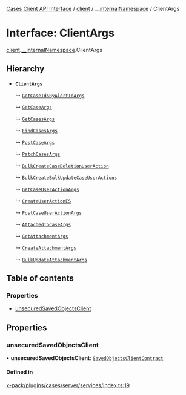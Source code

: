 [Cases Client API Interface](../README.md) / [client](../modules/client.md) / [\_\_internalNamespace](../modules/client.__internalNamespace.md) / ClientArgs

# Interface: ClientArgs

[client](../modules/client.md).[__internalNamespace](../modules/client.__internalNamespace.md).ClientArgs

## Hierarchy

- **`ClientArgs`**

  ↳ [`GetCaseIdsByAlertIdArgs`](client.__internalNamespace.GetCaseIdsByAlertIdArgs.md)

  ↳ [`GetCaseArgs`](client.__internalNamespace.GetCaseArgs.md)

  ↳ [`GetCasesArgs`](client.__internalNamespace.GetCasesArgs.md)

  ↳ [`FindCasesArgs`](client.__internalNamespace.FindCasesArgs.md)

  ↳ [`PostCaseArgs`](client.__internalNamespace.PostCaseArgs.md)

  ↳ [`PatchCasesArgs`](client.__internalNamespace.PatchCasesArgs.md)

  ↳ [`BulkCreateCaseDeletionUserAction`](client.__internalNamespace.BulkCreateCaseDeletionUserAction.md)

  ↳ [`BulkCreateBulkUpdateCaseUserActions`](client.__internalNamespace.BulkCreateBulkUpdateCaseUserActions.md)

  ↳ [`GetCaseUserActionArgs`](client.__internalNamespace.GetCaseUserActionArgs.md)

  ↳ [`CreateUserActionES`](client.__internalNamespace.CreateUserActionES.md)

  ↳ [`PostCaseUserActionArgs`](client.__internalNamespace.PostCaseUserActionArgs.md)

  ↳ [`AttachedToCaseArgs`](client.__internalNamespace.AttachedToCaseArgs.md)

  ↳ [`GetAttachmentArgs`](client.__internalNamespace.GetAttachmentArgs.md)

  ↳ [`CreateAttachmentArgs`](client.__internalNamespace.CreateAttachmentArgs.md)

  ↳ [`BulkUpdateAttachmentArgs`](client.__internalNamespace.BulkUpdateAttachmentArgs.md)

## Table of contents

### Properties

- [unsecuredSavedObjectsClient](client.__internalNamespace.ClientArgs-1.md#unsecuredsavedobjectsclient)

## Properties

### unsecuredSavedObjectsClient

• **unsecuredSavedObjectsClient**: [`SavedObjectsClientContract`](../modules/client.__internalNamespace.md#savedobjectsclientcontract)

#### Defined in

[x-pack/plugins/cases/server/services/index.ts:19](https://github.com/elastic/kibana/blob/06b0f975f60/x-pack/plugins/cases/server/services/index.ts#L19)
